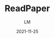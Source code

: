 ---
_id: 2gckfe4wlpwnkdo0s2u2gckeveycc0rc
author: LM
title: ReadPaper
summary: A Chinese website for reading, managing, and discussing research papers online.
images:
- path: "readpaper.com_pdf-annotate_note_pdfId=4510126408285708289 (1).png"
- path: "readpaper.com_pdf-annotate_note_pdfId=4510126408285708289.png"
- path: "readpaper.com_ (2).png"
- path: "readpaper.com_ (3).png"
- path: "readpaper.com_paper_2136922672 (1).png"
- path: "readpaper.com_paper_2136922672 (2).png"
- path: "readpaper.com_paper_2136922672 (3).png"
- path: "readpaper.com_paper_2136922672 (4).png"
- path: "readpaper.com_paper_2136922672 (5).png"
- path: "readpaper.com_paper_2136922672.png"
features:
- Managing papers
- Reading papers online
- Discussing and asking questions
- Automated analysis of the paper based on machine learning algorithms
categories:
- Project Research
tags:
- Reference Management
- Community
platforms:
- Web
fields:
- General and Interdisciplinary
links:
- name: readpaper.com
  link: https://readpaper.com/
date: '2021-11-25'

---